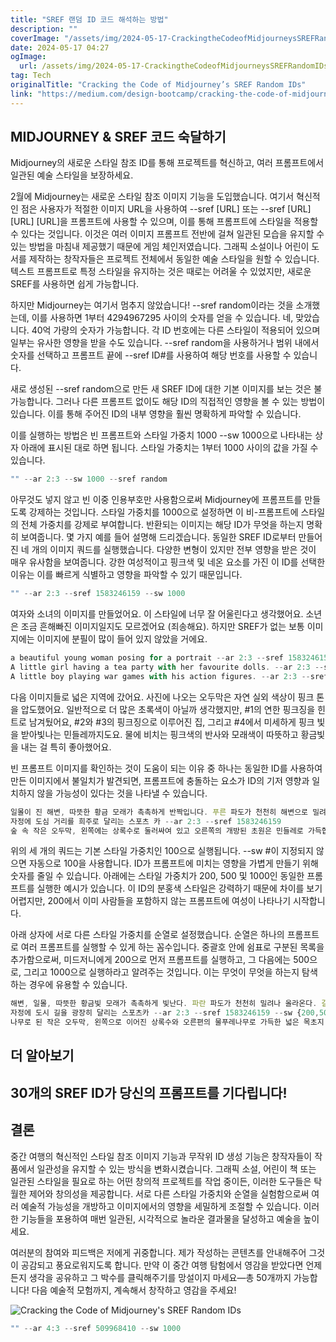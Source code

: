 ```yaml
---
title: "SREF 랜덤 ID 코드 해석하는 방법"
description: ""
coverImage: "/assets/img/2024-05-17-CrackingtheCodeofMidjourneysSREFRandomIDs_0.png"
date: 2024-05-17 04:27
ogImage: 
  url: /assets/img/2024-05-17-CrackingtheCodeofMidjourneysSREFRandomIDs_0.png
tag: Tech
originalTitle: "Cracking the Code of Midjourney’s SREF Random IDs"
link: "https://medium.com/design-bootcamp/cracking-the-code-of-midjourneys-sref-random-ids-04d3634d17d5"
---
```



## MIDJOURNEY & SREF 코드 숙달하기

Midjourney의 새로운 스타일 참조 ID를 통해 프로젝트를 혁신하고, 여러 프롬프트에서 일관된 예술 스타일을 보장하세요.

2월에 Midjourney는 새로운 스타일 참조 이미지 기능을 도입했습니다. 여기서 혁신적인 점은 사용자가 적절한 이미지 URL을 사용하여 --sref [URL] 또는 --sref [URL] [URL] [URL]을 프롬프트에 사용할 수 있으며, 이를 통해 프롬프트에 스타일을 적용할 수 있다는 것입니다. 이것은 여러 이미지 프롬프트 전반에 걸쳐 일관된 모습을 유지할 수 있는 방법을 마침내 제공했기 때문에 게임 체인저였습니다. 그래픽 소설이나 어린이 도서를 제작하는 창작자들은 프로젝트 전체에서 동일한 예술 스타일을 원할 수 있습니다. 텍스트 프롬프트로 특정 스타일을 유지하는 것은 때로는 어려울 수 있었지만, 새로운 SREF를 사용하면 쉽게 가능합니다.

하지만 Midjourney는 여기서 멈추지 않았습니다! --sref random이라는 것을 소개했는데, 이를 사용하면 1부터 4294967295 사이의 숫자를 얻을 수 있습니다. 네, 맞았습니다. 40억 가량의 숫자가 가능합니다. 각 ID 번호에는 다른 스타일이 적용되어 있으며 일부는 유사한 영향을 받을 수도 있습니다. --sref random을 사용하거나 범위 내에서 숫자를 선택하고 프롬프트 끝에 --sref ID#를 사용하여 해당 번호를 사용할 수 있습니다.

<div class="content-ad"></div>

새로 생성된 --sref random으로 만든 새 SREF ID에 대한 기본 이미지를 보는 것은 불가능합니다. 그러나 다른 프롬프트 없이도 해당 ID의 직접적인 영향을 볼 수 있는 방법이 있습니다. 이를 통해 주어진 ID의 내부 영향을 훨씬 명확하게 파악할 수 있습니다.

이를 실행하는 방법은 빈 프롬프트와 스타일 가중치 1000 --sw 1000으로 나타내는 상자 아래에 표시된 대로 하면 됩니다. 스타일 가중치는 1부터 1000 사이의 값을 가질 수 있습니다.

```js
"" --ar 2:3 --sw 1000 --sref random
```

아무것도 넣지 않고 빈 이중 인용부호만 사용함으로써 Midjourney에 프롬프트를 만들도록 강제하는 것입니다. 스타일 가중치를 1000으로 설정하면 이 비-프롬프트에 스타일의 전체 가중치를 강제로 부여합니다. 반환되는 이미지는 해당 ID가 무엇을 하는지 명확히 보여줍니다. 몇 가지 예를 들어 설명해 드리겠습니다. 동일한 SREF ID로부터 만들어진 네 개의 이미지 쿼드를 실행했습니다. 다양한 변형이 있지만 전부 영향을 받은 것이 매우 유사함을 보여줍니다. 강한 여성적이고 핑크색 및 네온 요소를 가진 이 ID를 선택한 이유는 이를 빠르게 식별하고 영향을 파악할 수 있기 때문입니다.

<div class="content-ad"></div>

```js
"" --ar 2:3 --sref 1583246159 --sw 1000
```

여자와 소녀의 이미지를 만들었어요. 이 스타일에 너무 잘 어울린다고 생각했어요. 소년은 조금 흔해빠진 이미지일지도 모르겠어요 (죄송해요). 하지만 SREF가 없는 보통 이미지에는 이미지에 분필이 많이 들어 있지 않았을 거에요.

```js
a beautiful young woman posing for a portrait --ar 2:3 --sref 1583246159
A little girl having a tea party with her favourite dolls. --ar 2:3 --sref 1583246159
A little boy playing war games with his action figures. --ar 2:3 --sref 1583246159
```

다음 이미지들로 넓은 지역에 갔어요. 사진에 나오는 오두막은 자연 실외 색상이 핑크 톤을 압도했어요. 일반적으로 더 많은 초록색이 아닐까 생각했지만, #1의 연한 핑크징을 힌트로 남겨뒀어요, #2와 #3의 핑크징으로 이루어진 집, 그리고 #4에서 미세하게 핑크 빛을 받아빛나는 민들레까지도요. 물에 비치는 핑크색의 반사와 모래색이 따뜻하고 황금빛을 내는 걸 특히 좋아했어요.

<div class="content-ad"></div>

빈 프롬프트 이미지를 확인하는 것이 도움이 되는 이유 중 하나는 동일한 ID를 사용하여 만든 이미지에서 불일치가 발견되면, 프롬프트에 충돌하는 요소가 ID의 기저 영향과 일치하지 않을 가능성이 있다는 것을 나타낼 수 있습니다.

```js
일몰이 진 해변, 따뜻한 황금 모래가 촉촉하게 반짝입니다. 푸른 파도가 천천히 해변으로 밀려옵니다. 갈매기들이 하늘을 가볍게 날아다닙니다. --ar 2:3 --sref 1583246159
자정에 도심 거리를 희주로 달리는 스포츠 카 --ar 2:3 --sref 1583246159
숲 속 작은 오두막, 왼쪽에는 상록수로 둘러싸여 있고 오른쪽의 개방된 초원은 민들레로 가득합니다. --ar 2:3 --sref 1583246159
```

위의 세 개의 쿼드는 기본 스타일 가중치인 100으로 실행됩니다. --sw #이 지정되지 않으면 자동으로 100을 사용합니다. ID가 프롬프트에 미치는 영향을 가볍게 만들기 위해 숫자를 줄일 수 있습니다. 아래에는 스타일 가중치가 200, 500 및 1000인 동일한 프롬프트를 실행한 예시가 있습니다. 이 ID의 분홍색 스타일은 강력하기 때문에 차이를 보기 어렵지만, 200에서 이미 사람들을 포함하지 않는 프롬프트에 여성이 나타나기 시작합니다.

아래 상자에 서로 다른 스타일 가중치를 순열로 설정했습니다. 순열은 하나의 프롬프트로 여러 프롬프트를 실행할 수 있게 하는 꼼수입니다. 중괄호 안에 쉼표로 구분된 목록을 추가함으로써, 미드저니에게 200으로 먼저 프롬프트를 실행하고, 그 다음에는 500으로, 그리고 1000으로 실행하라고 알려주는 것입니다. 이는 무엇이 무엇을 하는지 탐색하는 경우에 유용할 수 있습니다.

<div class="content-ad"></div>

```js
해변, 일몰, 따뜻한 황금빛 모래가 촉촉하게 빛난다. 파란 파도가 천천히 밀려나 올라온다. 갈매기가 하늘을 가르며 날아다닌다. --ar 2:3 --sref 1583246159 --sw {200,500,1000}
자정에 도시 길을 광장히 달리는 스포츠카 --ar 2:3 --sref 1583246159 --sw {200,500,1000}
나무로 된 작은 오두막, 왼쪽으로 이어진 상록수와 오른편의 물푸레나무로 가득한 넓은 목초지. --ar 2:3 --sref 1583246159 --sw {200,500,1000}
```

## 더 알아보기

## 30개의 SREF ID가 당신의 프롬프트를 기다립니다!

## 결론

<div class="content-ad"></div>

중간 여행의 혁신적인 스타일 참조 이미지 기능과 무작위 ID 생성 기능은 창작자들이 작품에서 일관성을 유지할 수 있는 방식을 변화시켰습니다. 그래픽 소설, 어린이 책 또는 일관된 스타일을 필요로 하는 어떤 창의적 프로젝트를 작업 중이든, 이러한 도구들은 탁월한 제어와 창의성을 제공합니다. 서로 다른 스타일 가중치와 순열을 실험함으로써 여러 예술적 가능성을 개방하고 이미지에서의 영향을 세밀하게 조절할 수 있습니다. 이러한 기능들을 포용하여 매번 일관된, 시각적으로 놀라운 결과물을 달성하고 예술을 높이세요.

여러분의 참여와 피드백은 저에게 귀중합니다. 제가 작성하는 콘텐츠를 안내해주어 그것이 공감되고 풍요로워지도록 합니다. 만약 이 중간 여행 탐험에서 영감을 받았다면 언제든지 생각을 공유하고 그 박수를 클릭해주기를 망설이지 마세요—총 50개까지 가능합니다! 다음 예술적 모험까지, 계속해서 창작하고 영감을 주세요!

![Cracking the Code of Midjourney's SREF Random IDs](/assets/img/2024-05-17-CrackingtheCodeofMidjourneysSREFRandomIDs_0.png)

```js
"" --ar 4:3 --sref 509968410 --sw 1000
```